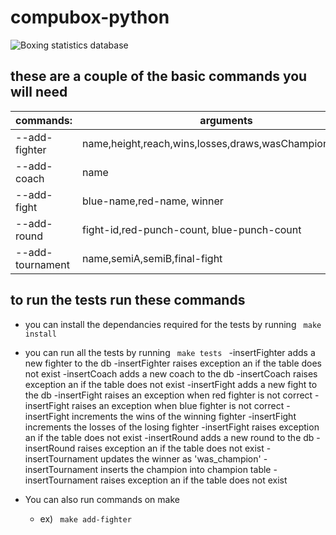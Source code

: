 # compubox-python

![Boxing statistics database](https://cdn.pixabay.com/photo/2014/04/02/14/06/matt-306160_960_720.png)

## these are a couple of the basic commands you will need

|commands: | arguments|
| -| -|
|--add-fighter|name,height,reach,wins,losses,draws,wasChampion,coachID |
|--add-coach|name|
|--add-fight|blue-name,red-name, winner|
|--add-round|fight-id,red-punch-count, blue-punch-count|
|--add-tournament|name,semiA,semiB,final-fight|

## to run the tests run these commands

- you can install the dependancies required for the tests by running <code> make install </code>
- you can run all the tests by running <code> make tests </code>
    -insertFighter adds a new fighter to the db
    -insertFighter raises exception an if the table does not exist
    -insertCoach adds a new coach to the db
    -insertCoach raises exception an if the table does not exist
    -insertFight adds a new fight to the db
    -insertFight raises an exception when red fighter is not correct
    -insertFight raises an exception when blue fighter is not correct
    -insertFight increments the wins of the winning fighter
    -insertFight increments the losses of the losing fighter
    -insertFight raises exception an if the table does not exist
    -insertRound adds a new round to the db
    -insertRound raises exception an if the table does not exist
    -insertTournament updates the winner as 'was_champion'
    -insertTournament inserts the champion into champion table
    -insertTournament raises exception an if the table does not exist

- You can also run commands on make 
  - ex) <code> make add-fighter </code>
